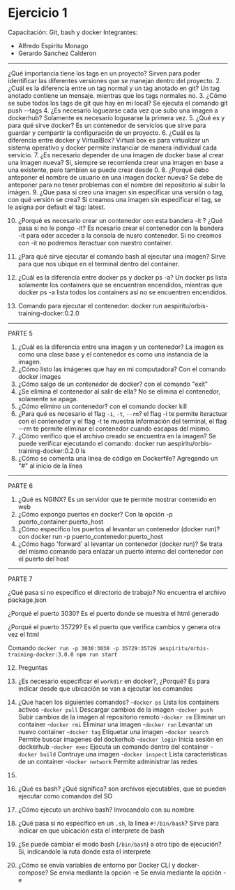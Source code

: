 # Ejercicio 1
Capacitación: Git, bash y docker
Integrantes:
- Alfredo Espiritu Monago
- Gerardo Sanchez Calderon

---

¿Qué importancia tiene los tags en un proyecto?
	Sirven para poder identificar las diferentes versiones que se manejan dentro del proyecto.
2. ¿Cuál es la diferencia entre un tag normal y un tag anotado en git?
	Un tag anotado contiene un mensaje. mientras que los tags normales no.
3. ¿Cómo se sube todos los tags de git que hay en mi local?
	Se ejecuta el comando git push --tags
4. ¿Es necesario loguearse cada vez que subo una imagen a dockerhub?
	Solamente es necesario loguearse la primera vez.
5. ¿Qué es y para qué sirve docker?
	Es un contenedor de servicios que sirve para guardar y compartir la configuración de un proyecto.
6. ¿Cuál es la diferencia entre docker y VirtualBox?
	Virtual box es para virtualizar un sistema operativo y docker permite instanciar de manera individual cada servicio.
7. ¿Es necesario depender de una imagen de docker base al crear una imagen nueva?
	Si, siempre se recomienda crear una imagen en base a una existente, pero tambien se puede crear desde 0.
8. ¿Porqué debo anteponer el nombre de usuario en una imagen docker nueva?
	Se debe de anteponer para no tener problemas con el nombre del repositorio al subir la imágen.
9. ¿Que pasa si creo una imagen sin especificar una versión o tag, con qué versión se crea?
	Si creamos una imagen sin especificar el tag, se le asigna por default el tag: latest.

10. ¿Porqué es necesario crear un contenedor con esta bandera -it ? ¿Qué pasa si no le pongo -it?
	Es ncesario crear el contenedor con la bandera -it para oder acceder a la consola de nusro contenedor. Si no creamos con -it no podremos iteractuar
	con nuestro container.
11. ¿Para qué sirve ejecutar el comando bash al ejecutar una imagen?
	Sirve para que nos ubique en el terminal dentro del container.

12. ¿Cuál es la diferencia entre docker ps y docker ps -a?
	Un docker ps lista solamente los containers que se encuentran encendidos, mientras que docker ps -a lista todos los containers así no se encuentren encendidos.

13. Comando para ejecutar el contenedor:
	docker run aespiritu/orbis-training-docker:0.2.0  

---

PARTE 5

1. ¿Cuál es la diferencia entre una imagen y un contenedor?
	La imagen es como una clase base y el contenedor es como una instancia de la imagen.
2. ¿Cómo listo las imágenes que hay en mi computadora?
	Con el comando docker images
3. ¿Cómo salgo de un contenedor de docker?
	con el comando "exit"
4. ¿Se elimina el contenedor al salir de ella?
	No se elimina el contenedor, solamente se apaga.
5. ¿Cómo elimino un contenedor?
	con el comando docker kill
6. ¿Para qué es necesario el flag `-i`, `-t`, `--rm`?
	el flag -i te permite iteractuar con el contenedor y el flag -t te muestra información del terminal, el flag --rm te permite eliminar el contenedor cuando 		escapas del mismo.
7. ¿Cómo verifico que el archivo creado se encuentra en la imagen?
	Se puede verificar ejecutando el comando: docker run aespiritu/orbis-training-docker:0.2.0 ls
8. ¿Cómo se comenta una linea de código en Dockerfile?
	Agregando un "#" al inicio de la línea

---

PARTE 6

1. ¿Qué es NGINX?
	Es un servidor que te permite mostrar contenido en web
2. ¿Cómo expongo puertos en docker?
	Con la opción -p puerto_container:puerto_host
3. ¿Cómo especifico los puertos al levantar un contenedor (docker run)?
	con docker run -p puerto_contenedor:puerto_host
4. ¿Cómo hago 'forward' al levantar un contenedor (docker run)?
	Se trata del mismo comando para enlazar un puerto interno del contenedor con el puerto del host

---
	
PARTE 7

¿Qué pasa si no especifico el directorio de trabajo?
	No encuentra el archivo package.json
	
¿Porqué el puerto 3030?
    Es el puerto donde se muestra el html generado

¿Porqué el puerto 35729?
    Es el puerto que verifica cambios y genera otra vez el html
    
Comando
`docker run -p 3030:3030 -p 35729:35729 aespiritu/orbis-training-docker:3.0.0 npm run start`

12. Preguntas 

1. ¿Es necesario especificar el `workdir` en docker?, ¿Porqué?
    Es para indicar desde que ubicación se van a ejecutar los comandos
2. ¿Que hacen los siguientes comandos? 
 -`docker ps`
    Lista los containers activos
 -`docker pull`
    Descargar cambios de la imagen
 -`docker push` 
    Subir cambios de la imagen al repositorio remoto
 -`docker rm`
    Eliminar un container
 -`docker rmi`
    Eliminar una imagen
 -`docker run`
    Levantar un nuevo container
 -`docker tag`
    Etiquetar una imagen
 -`docker search`
    Permite buscar imagenes del dockerhub
 -`docker login`
    Inicia sesión en dockerhub
 -`docker exec`
    Ejecuta un comando dentro del container
 -`docker build`
    Contruye una imagen
 -`docker inspect`
    Lista caracteristicas de un container
 -`docker network`
    Permite administrar las redes
    
6. 
1. ¿Qué es bash? ¿Qué significa?
    son archivos ejecutables, que se pueden ejecutar como comandos del SO
2. ¿Cómo ejecuto un archivo bash?
    Invocandolo con su nombre
3. ¿Qué pasa si no especifico en un `.sh`, la linea `#!/bin/bash`?
    Sirve para indicar en que ubicación esta el interprete de bash
4. ¿Se puede cambiar el modo bash (`/bin/bash`) a otro tipo de ejecución?
    Si, indicandole la ruta donde esta el interprete
5. ¿Cómo se envía variables de entorno por Docker CLI y docker-compose?
    Se envia mediante la opción -e
    Se envia mediante la opción -e